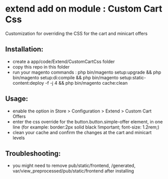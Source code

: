 # extend add on module : Custom Cart Css
Customization for overriding the CSS for the cart and minicart offers


## Installation: 
- create a app/code/Extend/CustomCartCss folder
- copy this repo in this folder
- run your magento commands : 
php bin/magento setup:upgrade && php bin/magento setup:di:compile &&  php bin/magento setup:static-content:deploy -f -j 4 && php bin/magento cache:clean

## Usage:
- enable the option in Store > Configuration > Extend > Custom Cart Offers
- enter the css override for the button.button.simple-offer element, in one line (for example: border:2px solid black !important; font-size: 1.2rem;)
- clean your cache and confirm the changes at the cart and minicart levels

## Troubleshooting:
- you might need to remove pub/static/frontend, /generated, var/view_preprocessed/pub/static/frontend after installing
